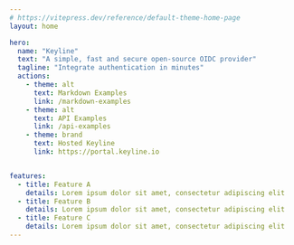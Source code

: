 ```yaml
---
# https://vitepress.dev/reference/default-theme-home-page
layout: home

hero:
  name: "Keyline"
  text: "A simple, fast and secure open-source OIDC provider"
  tagline: "Integrate authentication in minutes"
  actions:
    - theme: alt
      text: Markdown Examples
      link: /markdown-examples
    - theme: alt
      text: API Examples
      link: /api-examples
    - theme: brand
      text: Hosted Keyline
      link: https://portal.keyline.io


features:
  - title: Feature A
    details: Lorem ipsum dolor sit amet, consectetur adipiscing elit
  - title: Feature B
    details: Lorem ipsum dolor sit amet, consectetur adipiscing elit
  - title: Feature C
    details: Lorem ipsum dolor sit amet, consectetur adipiscing elit
---
```


